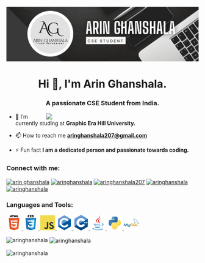 ![logo](https://github.com/aringhanshala/aringhanshala/blob/main/banner.jpg)
<h1 align="center">Hi 👋, I'm Arin Ghanshala.</h1>
<h3 align="center">A passionate CSE Student from India.</h3>

<img align="right" style="width:400px;" src="https://camo.githubusercontent.com/7de37139d0b4c1ce40865e799b446c0e963a3dd8fb68d239707237c40604fa3d/68747470733a2f2f63646e2e6472696262626c652e636f6d2f75736572732f3733303730332f73637265656e73686f74732f363538313234332f6176656e746f2e676966">

- 🔭 I’m currently studing at **Graphic Era Hill University.**

- 📫 How to reach me **aringhanshala207@gmail.com**

- ⚡ Fun fact **I am a dedicated person and passionate towards coding.**

<h3 align="left">Connect with me:</h3>
<p align="left">
<a href="https://linkedin.com/in/arin-ghanshala" target="blank"><img align="center" src="https://raw.githubusercontent.com/rahuldkjain/github-profile-readme-generator/master/src/images/icons/Social/linked-in-alt.svg" alt="arin ghanshala" height="30" width="40" /></a>
<a href="https://www.codechef.com/users/aringhanshala" target="blank"><img align="center" src="https://cdn.jsdelivr.net/npm/simple-icons@3.1.0/icons/codechef.svg" alt="aringhanshala" height="30" width="40" /></a>
<a href="https://www.hackerrank.com/aringhanshala207" target="blank"><img align="center" src="https://raw.githubusercontent.com/rahuldkjain/github-profile-readme-generator/master/src/images/icons/Social/hackerrank.svg" alt="aringhanshala207" height="30" width="40" /></a>
<a href="https://codeforces.com/profile/aringhanshala" target="blank"><img align="center" src="https://raw.githubusercontent.com/rahuldkjain/github-profile-readme-generator/master/src/images/icons/Social/codeforces.svg" alt="aringhanshala" height="30" width="40" /></a>
<a href="https://www.leetcode.com/aringhanshala" target="blank"><img align="center" src="https://raw.githubusercontent.com/rahuldkjain/github-profile-readme-generator/master/src/images/icons/Social/leet-code.svg" alt="aringhanshala" height="30" width="40" /></a>
</p>

<h3 align="left">Languages and Tools:</h3>
<p align="left"> <a href="https://www.w3.org/html/" target="_blank" rel="noreferrer"> <img src="https://raw.githubusercontent.com/devicons/devicon/master/icons/html5/html5-original-wordmark.svg" alt="html5" width="40" height="40"/> </a> <a href="https://www.w3schools.com/css/" target="_blank" rel="noreferrer"> <img src="https://raw.githubusercontent.com/devicons/devicon/master/icons/css3/css3-original-wordmark.svg" alt="css3" width="40" height="40"/> </a> <a href="https://developer.mozilla.org/en-US/docs/Web/JavaScript" target="_blank" rel="noreferrer"> <img src="https://raw.githubusercontent.com/devicons/devicon/master/icons/javascript/javascript-original.svg" alt="javascript" width="40" height="40"/> </a><a href="https://www.cprogramming.com/" target="_blank" rel="noreferrer"> <img src="https://raw.githubusercontent.com/devicons/devicon/master/icons/c/c-original.svg" alt="c" width="40" height="40"/> </a> <a href="https://www.w3schools.com/cpp/" target="_blank" rel="noreferrer"> <img src="https://raw.githubusercontent.com/devicons/devicon/master/icons/cplusplus/cplusplus-original.svg" alt="cplusplus" width="40" height="40"/> </a> <a href="https://www.java.com" target="_blank" rel="noreferrer"> <img src="https://raw.githubusercontent.com/devicons/devicon/master/icons/java/java-original.svg" alt="java" width="40" height="40"/> </a>  <a href="https://www.python.org" target="_blank" rel="noreferrer"> <img src="https://raw.githubusercontent.com/devicons/devicon/master/icons/python/python-original.svg" alt="python" width="40" height="40"/> </a><a href="https://www.mysql.com/" target="_blank" rel="noreferrer"> <img src="https://raw.githubusercontent.com/devicons/devicon/master/icons/mysql/mysql-original-wordmark.svg" alt="mysql" width="40" height="40"/> </a>  </p>

<p><img align="left" src="https://github-readme-stats.vercel.app/api/top-langs?username=aringhanshala&show_icons=true&locale=en&layout=compact" alt="aringhanshala" /></p>

<p>&nbsp;<img align="center" src="https://github-readme-stats.vercel.app/api?username=aringhanshala&show_icons=true&locale=en" alt="aringhanshala" /></p>

<p><img align="center" src="https://github-readme-streak-stats.herokuapp.com/?user=aringhanshala&" alt="aringhanshala" /></p>
